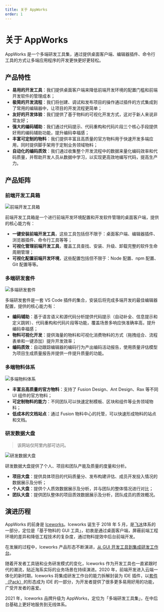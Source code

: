```yaml
---
title: 关于 AppWorks
order: 1
---
```


# 关于 AppWorks

AppWorks 是一个多端研发工具集，通过提供桌面客户端、编辑器插件、命令行工具的方式让多端应用程序的开发更快更好更轻松。

## 产品特性

- **易用的开发工具**：我们提供桌面客户端来降低前端开发环境的配置门槛和前端开发软件的管理成本；
- **极简的开发流程**：我们将创建、调试和发布项目的操作通过插件的方式集成到了常用的编辑器中，让项目的开发流程更简单；
- **友好的开发体验**：我们提供了基于物料的可视化开发方式，这对于新人来说非常友好；
- **强大的编码辅助**：我们通过代码提示、代码重构和代码片段三个核心手段提供好用的编码辅助功能，提升编码幸福感；
- **丰富可定制的物料**：我们提供丰富且高质量的官方物料用于快速开发多端应用，同时提供脚手架用于定制业务领域物料；
- **自动化的编码质效**：我们通过收集整个开发流程中的数据来量化编码效率和代码质量，并帮助开发人员从数据中学习，以实现更高效地编写代码，提高生产力。

## 产品矩阵

### 前端开发工具箱

![前端开发工具箱](https://img.alicdn.com/imgextra/i4/O1CN01XukxeH1W58JmRAecD_!!6000000002736-2-tps-1800-1078.png_790x10000.jpg)

前端开发工具箱是一个进行前端开发环境配置和开发软件管理的桌面客户端，提供的核心能力有：

- **一键安装前端开发工具**，这些工具包括但不限于：桌面客户端、编辑器插件、浏览器插件、命令行工具等等；
- **可视化管理前端开发工具**，覆盖工具查找、安装、升级、卸载完整的软件生命周期管理；
- **可视化配置前端开发环境**，这些配置包括但不限于：Node 配置、npm 配置、Git 配置等等。

### 多端研发套件

![多端研发套件](https://img.alicdn.com/imgextra/i1/O1CN01fOAI2l1RQanEHtbPd_!!6000000002106-2-tps-2880-1754.png_790x10000.jpg)

多端研发套件是一套 VS Code 插件的集合，安装后将完成多端开发的最佳编辑器配置，提供的核心能力有：

- **编码辅助**：基于语言语义和源代码分析提供代码提示（自动补全、信息提示和定义跳转）、代码重构和代码片段等功能，覆盖场景多响应快准确率高，提升编码幸福感；
- **物料可视化开发**：提供海量的物料和可视化消费物料的方式（拖拽组合、流程表单和一键添加）提升开发效率；
- **编码质效**：自动跟踪编辑器的编码行为产出编码活动报告，使用质量评估模型为项目生成质量报告并提供一件提升质量的功能。

### 多端物料体系

![多端物料体系](https://img.alicdn.com/imgextra/i2/O1CN0159zS1T1Ux3iXHe2bv_!!6000000002583-2-tps-2848-1428.png_790x10000.jpg)

- **丰富且高质量的官方物料**：支持了 Fusion Design、Ant Design、Rax 等不同 UI 组件的官方物料；
- **可定制物料的能力**：不同团队可以快速定制模板、区块和组件等业务领域物料；
- **低成本的文档站点**：通过 Fusion 物料中心的托管，可以快速形成物料的站点和文档。

### 研发数据大盘

> 该网站仅阿里内部可访问。

![研发数据大盘](https://img.alicdn.com/imgextra/i3/O1CN01z9TwYm1vxy89bJY6u_!!6000000006240-2-tps-2858-1596.png_790x10000.jpg)

研发数据大盘提供了个人、项目和团队产能及质量的度量和分析。

- **项目大盘**：提供具体项目的代码质量分、发布构建评估、成员开发投入情况的数据展示及分析；
- **个人大盘**：提供个人质效数据展示及分析，并与团队的整体情况进行对比；
- **团队大盘**：提供团队整体的项目质效数据展示及分析，团队成员的质效概况。

## 演进历程

AppWorks 的前身是 [Iceworks](https://zhuanlan.zhihu.com/p/34265596)。Iceworks 诞生于 2018 年 5 月，是[飞冰](https://ice.work/)体系的一部分，定位是「基于物料的 GUI 工具」，初衷是通过桌面客户端，屏蔽前端工程环境的差异和降低工程技术的复杂度，通过物料提效中后台前端开发。

在发展的过程中，Iceworks 产品形态不断演进，[从 GUI 开发工具到集成研发工作台](https://zhuanlan.zhihu.com/p/94102675)。

随着开发者工具链和业务研发模式的变化，Iceworks 作为开发工具也一直紧跟时代的潮流，贴近淘系实际的业务场景在持续演进。2020 年，前端开发进入云端一体化的新时期，Iceworks 将集成研发工作台的能力拆解封装为 IDE 插件，以[套件（Pack）](https://zhuanlan.zhihu.com/p/151628645)的形态成为 IDE 的一部分，为开发者提供了很多更多易用好用的功能，广受开发者的喜爱。

2021 年，Iceworks 品牌升级为 AppWorks，定位为「多端研发工具集」，在中后台基础上更好地服务到无线体系。
